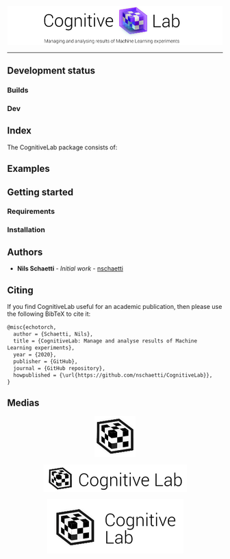 <p align="center"><img src="https://github.com/nschaetti/CognitiveLab/blob/develop/images/banner.png" /></p>

--------------------------------------------------------------------------------

## Development status

### Builds


### Dev

## Index

The CognitiveLab package consists of:

## Examples


## Getting started

### Requirements

### Installation

## Authors

* **Nils Schaetti** - *Initial work* - [nschaetti](https://github.com/nschaetti/)

## Citing

If you find CognitiveLab useful for an academic publication, then please use the following BibTeX to cite it:

```
@misc{echotorch,
  author = {Schaetti, Nils},
  title = {CognitiveLab: Manage and analyse results of Machine Learning experiments},
  year = {2020},
  publisher = {GitHub},
  journal = {GitHub repository},
  howpublished = {\url{https://github.com/nschaetti/CognitiveLab}},
}
```

## Medias

<p align="center"><img src="https://raw.githubusercontent.com/nschaetti/CognitiveLab/develop/images/icon_small.png"/></p>
<p align="center"><img src="https://raw.githubusercontent.com/nschaetti/CognitiveLab/develop/images/icon_long.png"/></p>
<p align="center"><img src="https://raw.githubusercontent.com/nschaetti/CognitiveLab/develop/images/icon_height.png"/></p>
